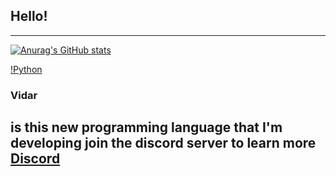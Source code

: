 ## Hello!
-------------------------------------
[![Anurag's GitHub stats](https://github-readme-stats.vercel.app/api?username=Noreen-py&show_icons=true&theme=radical)](https://github.com/anuraghazra/github-readme-stats)


[!Python](http://img.shields.io/badge/language-swift-orange&logo=Python&logoColor=white)

### Vidar
is this new programming language that I'm developing
join the discord server to learn more
[Discord](https://discord.gg/3zJEWCSQ5Y)
-------------------------------------
